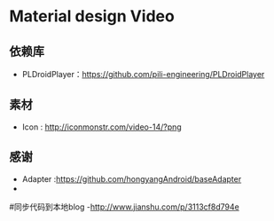 # Material design Video

## 依赖库
- PLDroidPlayer：https://github.com/pili-engineering/PLDroidPlayer

## 素材
- Icon : http://iconmonstr.com/video-14/?png

## 感谢
- Adapter :https://github.com/hongyangAndroid/baseAdapter
- 
#同步代码到本地blog
-http://www.jianshu.com/p/3113cf8d794e
